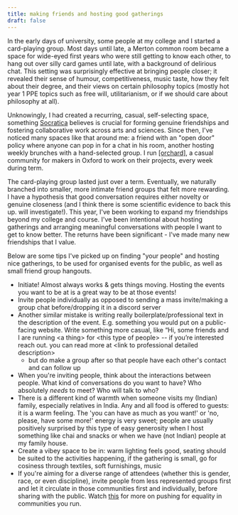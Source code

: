```yaml
---
title: making friends and hosting good gatherings
draft: false
---
```

In the early days of university, some people at my college and I started a card-playing group. Most days until late, a Merton common room became a space for wide-eyed first years who were still getting to know each other, to hang out over silly card games until late, with a background of delirious chat. This setting was surprisingly effective at bringing people closer; it revealed their sense of humour, competitiveness, music taste, how they felt about their degree, and their views on certain philosophy topics (mostly hot year 1 PPE topics such as free will, utilitarianism, or if we should care about philosophy at all).

Unknowingly, I had created a recurring, casual, self-selecting space, something [Socratica](https://www.socratica.info/) believes is crucial for forming genuine friendships and fostering collaborative work across arts and sciences. Since then, I've noticed many spaces like that around me: a friend with an "open door" policy where anyone can pop in for a chat in his room, another hosting weekly brunches with a hand-selected group. I run [[orchard]](https://lu.ma/orchard), a casual community for makers in Oxford to work on their projects, every week during term. 

The card-playing group lasted just over a term. Eventually, we naturally branched into smaller, more intimate friend groups that felt more rewarding. I have a hypothesis that good conversation requires either novelty or genuine closeness (and I think there is some scientific evidence to back this up. will investigate!). This year, I've been working to expand my friendships beyond my college and course. I've been intentional about hosting gatherings and arranging meaningful conversations with people I want to get to know better. The returns have been significant - I've made many new friendships that I value.

Below are some tips I've picked up on finding "your people" and hosting nice gatherings, to be used for organised events for the public, as well as small friend group hangouts.

- Initiate! Almost always works & gets things moving. Hosting the events you want to be at is a great way to be at those events!
- Invite people individually as opposed to sending a mass invite/making a group chat before/dropping it in a discord server
- Another similar mistake is writing really boilerplate/professional text in the description of the event. E.g. something you would put on a public-facing website. Write something more casual, like “Hi, some friends and I are running \<a thing> for \<this type of people> -- if you’re interested reach out. you can read more at \<link to professional detailed description>
	- but do make a group after so that people have each other's contact and can follow up
- When you're inviting people, think about the interactions between people. What kind of conversations do you want to have? Who absolutely _needs_ to meet? Who will talk to who? 
- There is a different kind of warmth when someone visits my (Indian) family, especially relatives in India. Any and all food is offered to guests: it is a warm feeling. The 'you can have as much as you want!' or 'no, please, have some more!' energy is very sweet; people are usually positively surprised by this type of easy generosity when I host something like chai and snacks or when we have (not Indian) people at my family house. 
- Create a vibey space to be in: warm lighting feels good, seating should be suited to the activities happening, if the gathering is small, go for cosiness through textiles, soft furnishings, music
- If you're aiming for a diverse range of attendees (whether this is gender, race, or even discipline), invite people from less represented groups first and let it circulate in those communities first and individually, before sharing with the public. Watch [this](https://www.youtube.com/watch?app=desktop&v=657X8w9Hy50) for more on pushing for equality in communities you run. 
